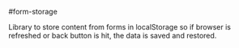 #form-storage

Library to store content from forms in localStorage so if browser is refreshed or back button is hit, the data is saved and restored.
